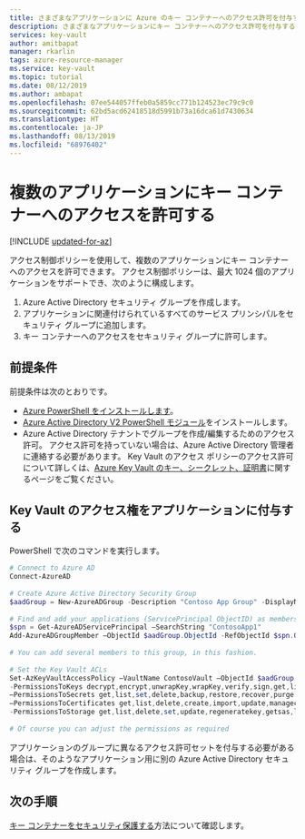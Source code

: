 ```yaml
---
title: さまざまなアプリケーションに Azure のキー コンテナーへのアクセス許可を付与する - Azure Key Vault | Microsoft Docs
description: さまざまなアプリケーションにキー コンテナーへのアクセス許可を付与する方法を説明します。
services: key-vault
author: amitbapat
manager: rkarlin
tags: azure-resource-manager
ms.service: key-vault
ms.topic: tutorial
ms.date: 08/12/2019
ms.author: ambapat
ms.openlocfilehash: 07ee544057ffeb0a5859cc771b124523ec79c9c0
ms.sourcegitcommit: 62bd5acd62418518d5991b73a16dca61d7430634
ms.translationtype: HT
ms.contentlocale: ja-JP
ms.lasthandoff: 08/13/2019
ms.locfileid: "68976402"
---
```

# <a name="grant-several-applications-access-to-a-key-vault"></a>複数のアプリケーションにキー コンテナーへのアクセスを許可する

[!INCLUDE [updated-for-az](../../includes/updated-for-az.md)]

アクセス制御ポリシーを使用して、複数のアプリケーションにキー コンテナーへのアクセスを許可できます。 アクセス制御ポリシーは、最大 1024 個のアプリケーションをサポートでき、次のように構成します。

1. Azure Active Directory セキュリティ グループを作成します。 
2. アプリケーションに関連付けられているすべてのサービス プリンシパルをセキュリティ グループに追加します。
3. キー コンテナーへのアクセスをセキュリティ グループに許可します。

## <a name="prerequisites"></a>前提条件

前提条件は次のとおりです。
* [Azure PowerShell をインストールします](/powershell/azure/overview)。
* [Azure Active Directory V2 PowerShell モジュール](https://www.powershellgallery.com/packages/AzureAD)をインストールします。
* Azure Active Directory テナントでグループを作成/編集するためのアクセス許可。 アクセス許可を持っていない場合は、Azure Active Directory 管理者に連絡する必要があります。 Key Vault のアクセス ポリシーのアクセス許可について詳しくは、[Azure Key Vault のキー、シークレット、証明書](about-keys-secrets-and-certificates.md)に関するページをご覧ください。

## <a name="granting-key-vault-access-to-applications"></a>Key Vault のアクセス権をアプリケーションに付与する

PowerShell で次のコマンドを実行します。

```powershell
# Connect to Azure AD 
Connect-AzureAD 
 
# Create Azure Active Directory Security Group 
$aadGroup = New-AzureADGroup -Description "Contoso App Group" -DisplayName "ContosoAppGroup" -MailEnabled 0 -MailNickName none -SecurityEnabled 1 
 
# Find and add your applications (ServicePrincipal ObjectID) as members to this group 
$spn = Get-AzureADServicePrincipal –SearchString "ContosoApp1" 
Add-AzureADGroupMember –ObjectId $aadGroup.ObjectId -RefObjectId $spn.ObjectId 
 
# You can add several members to this group, in this fashion. 
 
# Set the Key Vault ACLs 
Set-AzKeyVaultAccessPolicy –VaultName ContosoVault –ObjectId $aadGroup.ObjectId `
-PermissionsToKeys decrypt,encrypt,unwrapKey,wrapKey,verify,sign,get,list,update,create,import,delete,backup,restore,recover,purge `
–PermissionsToSecrets get,list,set,delete,backup,restore,recover,purge `
–PermissionsToCertificates get,list,delete,create,import,update,managecontacts,getissuers,listissuers,setissuers,deleteissuers,manageissuers,recover,purge,backup,restore `
-PermissionsToStorage get,list,delete,set,update,regeneratekey,getsas,listsas,deletesas,setsas,recover,backup,restore,purge 
 
# Of course you can adjust the permissions as required 
```

アプリケーションのグループに異なるアクセス許可セットを付与する必要がある場合は、そのようなアプリケーション用に別の Azure Active Directory セキュリティ グループを作成します。

## <a name="next-steps"></a>次の手順

[キー コンテナーをセキュリティ保護する](key-vault-secure-your-key-vault.md)方法について確認します。
